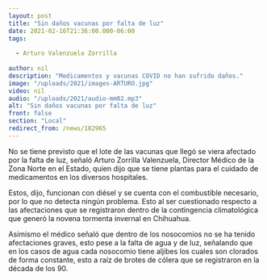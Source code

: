 ```yaml
---
layout: post
title: "Sin daños vacunas por falta de luz"
date: 2021-02-16T21:36:00.000-06:00
tags:
  
  - Arturo Valenzuela Zorrilla
  
author: nil
description: "Medicamentos y vacunas COVID no han sufrido daños."
image: "/uploads/2021/images-ARTURO.jpg"
video: nil
audio: "/uploads/2021/audio-mm02.mp3"
alt: "Sin daños vacunas por falta de luz"
front: false
section: "Local"
redirect_from: /news/182965
---
```


No se tiene previsto que el lote de las vacunas que llegó se viera afectado por la falta de luz, señaló Arturo Zorrilla Valenzuela, Director Médico de la Zona Norte en el Estado, quien dijo que se tiene plantas para el cuidado de medicamentos en los diversos hospitales.
 
Estos, dijo, funcionan con diésel y se cuenta con el combustible necesario, por lo que no detecta ningún problema. Esto al ser cuestionado respecto a las afectaciones que se registraron dentro de la contingencia climatológica que generó la novena tormenta invernal en Chihuahua.

Asimismo el médico señaló que dentro de los nosocomios no se ha tenido afectaciones graves, esto pese a la falta de agua y de luz, señalando que en los casos de agua cada nosocomio tiene aljibes los cuales son clorados de forma constante, esto a raíz de brotes de cólera que se registraron en la década de los 90.
